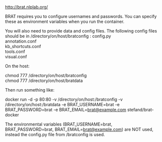 http://brat.nlplab.org/

BRAT requires you to configure usernames and passwords. You can specify these as environment variables when you run the container.

You will also need to provide data and config files. The following config files should be in /directory/on/host/bratconfig :
config.py  
annotation.conf  
kb_shortcuts.conf  
tools.conf  
visual.conf  

On the host:

chmod 777 /directory/on/host/bratconfig  
chmod 777 /directory/on/host/bratdata  

Then run something like:

  docker run -d -p 80:80 -v /directory/on/host:/bratconfig -v /directory/on/host:/bratdata -e BRAT_USERNAME=brat -e BRAT_PASSWORD=brat -e BRAT_EMAIL=brat@example.com  stefand/brat-docker
  
The environmental variables (BRAT_USERNAME=brat, BRAT_PASSWORD=brat, BRAT_EMAIL=brat@example.com) are NOT used, instead the config.py file from /bratconfig is used.





